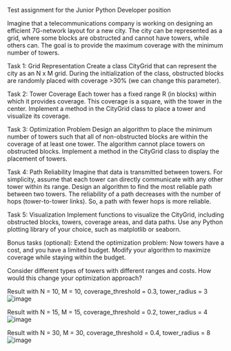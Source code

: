 Test assignment 
for the Junior Python Developer position


Imagine that a telecommunications company is working on designing an efficient 7G-network layout for a new city. The city can be represented as a grid, where some blocks are obstructed and cannot have towers, while others can. The goal is to provide the maximum coverage with the minimum number of towers.

Task 1: Grid Representation
Create a class CityGrid that can represent the city as an N x M grid. During the initialization of the class, obstructed blocks are randomly placed with coverage >30% (we can change this parameter).

Task 2: Tower Coverage
Each tower has a fixed range R (in blocks) within which it provides coverage. This coverage is a square, with the tower in the center.
Implement a method in the CityGrid class to place a tower and visualize its coverage.

Task 3: Optimization Problem
Design an algorithm to place the minimum number of towers such that all of non-obstructed blocks are within the coverage of at least one tower. The algorithm cannot place towers on obstructed blocks.
Implement a method in the CityGrid class to display the placement of towers.

Task 4: Path Reliability
Imagine that data is transmitted between towers. For simplicity, assume that each tower can directly communicate with any other tower within its range.
Design an algorithm to find the most reliable path between two towers. The reliability of a path decreases with the number of hops (tower-to-tower links). So, a path with fewer hops is more reliable.

Task 5: Visualization
Implement functions to visualize the CityGrid, including obstructed blocks, towers, coverage areas, and data paths.
Use any Python plotting library of your choice, such as matplotlib or seaborn.

Bonus tasks (optional):
Extend the optimization problem: Now towers have a cost, and you have a limited budget. Modify your algorithm to maximize coverage while staying within the budget.

Consider different types of towers with different ranges and costs. How would this change your optimization approach?

Result with N = 10, M = 10, coverage_threshold = 0.3, tower_radius = 3
![image](https://github.com/feralikk/quant_shark/assets/66134845/fa2fcc07-7eff-444d-a584-e84285061be8)

Result with N = 15, M = 15, coverage_threshold = 0.2, tower_radius = 4
![image](https://github.com/feralikk/quant_shark/assets/66134845/1cd5ade1-eea6-4ac7-ba47-5bb445d015d0)

Result with N = 30, M = 30, coverage_threshold = 0.4, tower_radius = 8
![image](https://github.com/feralikk/quant_shark/assets/66134845/7e71732a-27be-4419-893a-44d31dbce526)
